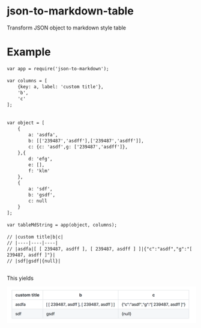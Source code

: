 # json-to-markdown-table
Transform JSON object to markdown style table

# Example



```
var app = require('json-to-markdown');

var columns = [
    {key: a, label: 'custom title'},
    'b',
    'c'
];


var object = [
    {
        a: 'asdfa',
        b: [['239487','asdff'],['239487','asdff']],
        c: {c: 'asdf',g: ['239487','asdff']},
    },{
        d: 'efg',
        e: [],
        f: 'klm'
    },
    {
        a: 'sdf',
        b: 'gsdf',
        c: null
    }
];

var tableMdString = app(object, columns);

// |custom title|b|c|
// |----|----|----|
// |asdfa|[ [ 239487, asdff ], [ 239487, asdff ] ]|{"c":"asdf","g":"[ 239487, asdff ]"}|
// |sdf|gsdf|{null}|


```

This yields

![Yields Markdown Table](images/example.png?raw=true "Table Markdown")

